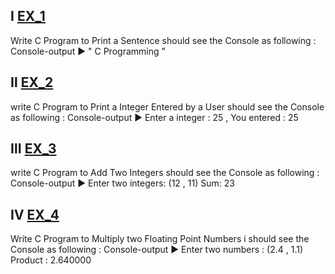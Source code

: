 Ⅰ [EX_1](https://github.com/Moataz-Elhawary/Mastering-Embedded-System/blob/master/Unit_2_C_Programming/1_C_Basics/Assignments/EX_1.c)
--
  Write C Program to Print a Sentence
  should see the Console as following :  
  Console-output ▶ " C Programming "

Ⅱ [EX_2](https://github.com/Moataz-Elhawary/Mastering-Embedded-System/blob/master/Unit_2_C_Programming/1_C_Basics/Assignments/EX_2.c)
--
write C Program to Print a Integer Entered by a User
should see the Console as following :
Console-output ▶  Enter a integer : 25 , You entered : 25

Ⅲ [EX_3](https://github.com/Moataz-Elhawary/Mastering-Embedded-System/blob/master/Unit_2_C_Programming/1_C_Basics/Assignments/EX_3.c)
--
write C Program to Add Two Integers
should see the Console as following :
Console-output ▶ Enter two integers: (12 , 11)  Sum: 23

Ⅳ [EX_4]()
--
Write C Program to Multiply two Floating Point Numbers
i should see the Console as following  :
Console-output ▶ Enter two numbers : (2.4 , 1.1)  Product : 2.640000
